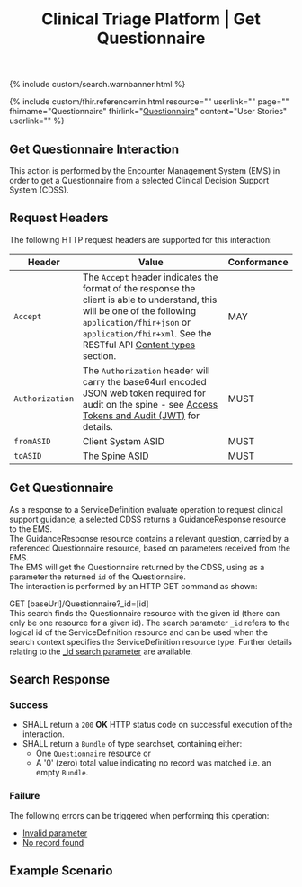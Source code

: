 ﻿---
title: Clinical Triage Platform | Get Questionnaire
keywords: questionnaire, rest,
tags: [rest,fhir,api]
sidebar: ctp_rest_sidebar
permalink: api_get_questionnaire.html
summary: Retrieve a Questionnaire
---

{% include custom/search.warnbanner.html %}

{% include custom/fhir.referencemin.html resource="" userlink="" page="" fhirname="Questionnaire" fhirlink="[Questionnaire](http://hl7.org/fhir/stu3/questionnaire.html)" content="User Stories" userlink="" %}


## Get Questionnaire Interaction ##
This action is performed by the Encounter Management System (EMS) in order to get a Questionnaire from a selected Clinical Decision Support System (CDSS).  

## Request Headers ##
The following HTTP request headers are supported for this interaction:  


| Header               | Value |Conformance |
|----------------------|-------|-------|
| `Accept`      | The `Accept` header indicates the format of the response the client is able to understand, this will be one of the following <code class="highlighter-rouge">application/fhir+json</code> or <code class="highlighter-rouge">application/fhir+xml</code>. See the RESTful API [Content types](development_general_api_guidance.html#content-types) section. | MAY |
| `Authorization`      | The `Authorization` header will carry the base64url encoded JSON web token required for audit on the spine - see [Access Tokens and Audit (JWT)](integration_access_tokens_and_audit_JWT.html) for details. |  MUST |
| `fromASID`           | Client System ASID | MUST |
| `toASID`             | The Spine ASID | MUST |



## Get Questionnaire ##
As a response to a ServiceDefinition evaluate operation to request clinical support guidance, a selected CDSS returns a GuidanceResponse resource to the EMS.  
The GuidanceResponse resource contains a relevant question, carried by a referenced Questionnaire resource, based on parameters received from the EMS.  
The EMS will get the Questionnaire returned by the CDSS, using as a parameter the returned <code class="highlighter-rouge">id</code> of the Questionnaire.  
The interaction is performed by an HTTP GET command as shown:  
<div markdown="span" class="alert alert-success" role="alert">
GET [baseUrl]/Questionnaire?_id=[id]</div> 
This search finds the Questionnaire resource with the given id (there can only be one resource for a given id).  
The search parameter <code class="highlighter-rouge">_id</code> refers to the logical id of the ServiceDefinition resource and can be used when the search context specifies the ServiceDefinition resource type.  
Further details relating to the <a href="https://www.hl7.org/fhir/stu3/search.html#id">_id search parameter</a> are available.    

<!--
Add explanatory diagram here? 
-->

## Search Response ##

### Success ###

* SHALL return a <code class="highlighter-rouge">200</code> **OK** HTTP status code on successful execution of the interaction.
* SHALL return a <code class="highlighter-rouge">Bundle</code> of type searchset, containing either:
   - One <code class="highlighter-rouge">Questionnaire</code> resource or
   - A '0' (zero) total value indicating no record was matched i.e. an empty <code class="highlighter-rouge">Bundle</code>.  

### Failure ###
The following errors can be triggered when performing this operation:  

<!--More errors are likely to be needed once we are clear on which search parameters are defined-->

* [Invalid parameter](api_general_guidance.html#parameters)
* [No record found](api_general_guidance.html#resource-not-found)

## Example Scenario ##
<!--Placeholder -->




